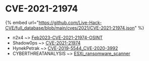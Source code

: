 # CVE-2021-21974
{% embed url="https://github.com/Live-Hack-CVE/full_database/blob/main/cves/2021/CVE-2021-21974.json" %}

* n2x4 ~> [Feb2023-CVE-2021-21974-OSINT](https://www.alice-snow.ru/2021/database/cve-2021-21974/feb2023-cve-2021-21974-osint-n2x4)
* Shadow0ps ~> [CVE-2021-21974](https://www.alice-snow.ru/2021/database/cve-2021-21974/cve-2021-21974-shadow0ps)
* HynekPetrak ~> [CVE-2019-5544_CVE-2020-3992](https://www.alice-snow.ru/2021/database/cve-2021-21974/cve-2019-5544_cve-2020-3992-hynekpetrak)
* CYBERTHREATANALYSIS ~> [ESXi_ransomware_scanner](https://www.alice-snow.ru/2021/database/cve-2021-21974/esxi_ransomware_scanner-cyberthreatanalysis)